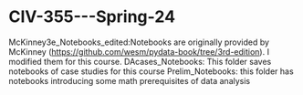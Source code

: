 # CIV-355---Spring-24

McKinney3e_Notebooks_edited:Notebooks are originally provided by McKinney  (https://github.com/wesm/pydata-book/tree/3rd-edition). I modified them for this course.
DAcases_Notebooks: This folder saves notebooks of case studies for this course
Prelim_Notebooks: this folder has notebooks introducing some math prerequisites of data analysis
